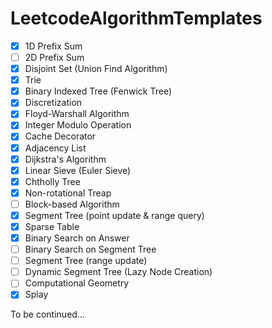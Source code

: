 # LeetcodeAlgorithmTemplates

- [x] 1D Prefix Sum
- [ ] 2D Prefix Sum
- [x] Disjoint Set (Union Find Algorithm)
- [x] Trie
- [x] Binary Indexed Tree (Fenwick Tree)
- [x] Discretization
- [x] Floyd-Warshall Algorithm
- [x] Integer Modulo Operation
- [x] Cache Decorator
- [x] Adjacency List
- [x] Dijkstra's Algorithm
- [x] Linear Sieve (Euler Sieve)
- [x] Chtholly Tree
- [x] Non-rotational Treap
- [ ] Block-based Algorithm
- [x] Segment Tree (point update & range query)
- [x] Sparse Table
- [x] Binary Search on Answer
- [ ] Binary Search on Segment Tree
- [ ] Segment Tree (range update)
- [ ] Dynamic Segment Tree (Lazy Node Creation)
- [ ] Computational Geometry
- [x] Splay

To be continued...
